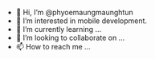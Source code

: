 - 👋 Hi, I’m @phyoemaungmaunghtun
- 👀 I’m interested in mobile development.
- 🌱 I’m currently learning ...
- 💞️ I’m looking to collaborate on ...
- 📫 How to reach me ...

<!---
phyoemaungmaunghtun/phyoemaungmaunghtun is a ✨ special ✨ repository because its `README.md` (this file) appears on your GitHub profile.
You can click the Preview link to take a look at your changes.
--->
